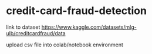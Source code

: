 # credit-card-fraud-detection

link to dataset https://www.kaggle.com/datasets/mlg-ulb/creditcardfraud/data

upload csv file into colab/notebook environment
